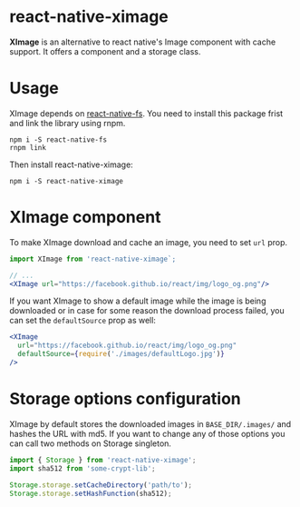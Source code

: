 # react-native-ximage
**XImage** is an alternative to react native's Image component with cache support. It offers a component and a storage class.

# Usage
XImage depends on [react-native-fs](https://github.com/johanneslumpe/react-native-fs). You need to install this package frist and link the library using rnpm.

```
npm i -S react-native-fs
rnpm link
```

Then install react-native-ximage:
```
npm i -S react-native-ximage
```

# XImage component
To make XImage download and cache an image, you need to set `url` prop.

```jsx
import XImage from 'react-native-ximage`;

// ...
<XImage url="https://facebook.github.io/react/img/logo_og.png"/>
```

If you want XImage to show a default image while the image is being downloaded or in case for some reason the download process failed, you can set the `defaultSource` prop as well:


```jsx
<XImage 
  url="https://facebook.github.io/react/img/logo_og.png"
  defaultSource={require('./images/defaultLogo.jpg')}
/>
```

# Storage options configuration
XImage by default stores the downloaded images in `BASE_DIR/.images/` and hashes the URL with md5. If you want to change any of those options you can call two methods on Storage singleton.

```js
import { Storage } from 'react-native-ximage';
import sha512 from 'some-crypt-lib';

Storage.storage.setCacheDirectory('path/to');
Storage.storage.setHashFunction(sha512);
```
